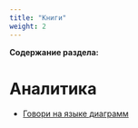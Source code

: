```yaml
---
title: "Книги"
weight: 2
---
```

**Содержание раздела:**

# Аналитика
  - [Говори на языке диаграмм](library/books/analitics.md##говори-на-языке-диаграмм)




<!-- Книги library/books.md -->
<!-- Аналитикам library/books/analitics.md#аналитика -->
<!-- Термины и определения library/terms.md -->
<!-- Полезные ссылки library/links.md -->
